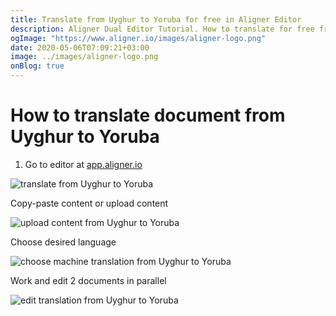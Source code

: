 ```yaml
---
title: Translate from Uyghur to Yoruba for free in Aligner Editor
description: Aligner Dual Editor Tutorial. How to translate for free from Uyghur to Yoruba. Aligner is multilingual document management platform. 
ogImage: "https://www.aligner.io/images/aligner-logo.png"
date: 2020-05-06T07:09:21+03:00
image: ../images/aligner-logo.png
onBlog: true
---
```


# How to translate document from Uyghur to Yoruba

1. Go to editor at [app.aligner.io](https://app.aligner.io "Aligner App web page")

![translate from Uyghur to Yoruba](../aligner-blank-editor.png "translate from Uyghur to Yoruba")

Copy-paste content or upload content

![upload content from Uyghur to Yoruba](../aligner-uploaded-document.png "upload content from Uyghur to Yoruba")

Choose desired language

![choose machine translation from Uyghur to Yoruba](../aligner-language-dropdown.png "choose machine translation from Uyghur to Yoruba")

Work and edit 2 documents in parallel

![edit translation from Uyghur to Yoruba](../aligner-double-sitded-editor.png "edit translation from Uyghur to Yoruba")

